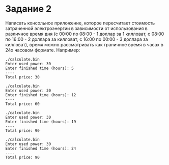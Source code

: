 # Задание 2
Написать консольное приложение, которое пересчитает стоимость затраченной электроэнергии в зависимости от использования в различное время дня (с 00:00 по 08:00 - 1 доллар за 1 килловат, с 08:00 по 16:00 - 2 доллара за килловат, с 16:00 по 00:00 - 3 доллара за килловат), время можно рассматривать как граничное время в часах в 24х часовом формате. 
Например:
``` console
./calculate.bin
Enter used power: 30
Enter finished time (hours): 5
----
Total price: 30
```
```
./calculate.bin
Enter used power: 30
Enter finished time (hours): 12
----
Total price: 60
```
```
./calculate.bin
Enter used power: 30
Enter finished time (hours): 19
----
Total price: 90
```
```
./calculate.bin
Enter used power: 30
Enter finished time (hours): 24
----
Total price: 90
```